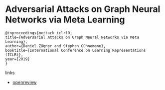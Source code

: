 # Adversarial Attacks on Graph Neural Networks via Meta Learning
```
@inproceedings{mettack_iclr19,
title={Adversarial Attacks on Graph Neural Networks via Meta Learning},
author={Daniel Zügner and Stephan Günnemann},
booktitle={International Conference on Learning Representations (ICLR)},
year={2019}
}
```

links
- [openreview](https://openreview.net/forum?id=Bylnx209YX)
